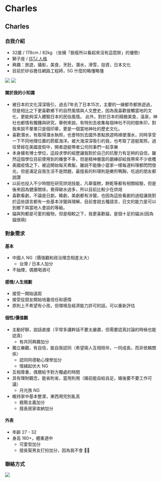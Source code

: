 # Charles

## Charles

### 自我介紹

* 32歲 / 178cm / 82kg （坐擁「臉瘦所以看起來沒有這麼胖」的優勢）
* 獅子座 / [ISTJ 人格](https://www.16personalities.com/istj-personality)
* 興趣：旅遊，攝影，美食，烹飪，潛水，滑雪，投資，日本文化
* 目前於矽谷擔任網路工程師，5G 什麼的略懂略懂

![](https://i.imgur.com/xSCvSQ6.jpg%20=400x) ![](https://i.imgur.com/gEPLURj.jpg%20=x400)

#### 關於我的小知識

* 被日本的文化深深吸引，過去7年去了日本15次，主要的一線都市都旅遊過，但是相比之下更喜歡鄉下的自然風情與人文歷史，因為我喜歡接觸當地的文化，更能夠深入體驗日本的民俗風情。
此外，對於日本的精緻美食，溫泉，神社也都情有獨鍾與研究，舉例來說，有特別去收集每個神社不同的御朱印，對我來說不單單只是個印章，更是一個當地神社的歷史文化。
* 喜歡潛水，有取得潛水執照，也會特別去國外景點旅遊時順便潛水，同時享受一下不同地理位置的蔚藍海洋。被大海深深吸引的我，也考取了遊艇駕照，過往曾經在美國度假中，開者遊艇帶者公司同事們一起享樂
* 本身擁有博士學位，這段求學的經歷讓我對於自己的抗壓力有足夠的自信，雖然這個學位目前使用到的機會不多，但是精神層面的磨練卻給我帶來不少收穫
* 美國疫情之下，被迫開始每天煮飯，雖說不能像小當家一樣每道料理都閃閃發光，但是滿足自我生活不是問題，最擅長的料理則是嫩煎鴨胸，吃過的朋友都說讚
* 以前也投入不少時間在研究烘焙技能，凡舉蛋糕，餅乾等都有相關經驗，但是後來因為健康關係，覺得碳水過多，所以目前比較少在烘焙
* 喜歡看劇，不論是日劇，韓劇，美劇都有涉獵，也因為這些看劇的過程讓我對於這些語言都有一些基本涉獵與理解，目前會說五種語言，日文的能力是可以到鄉下與當地人會談的等級。
* 貓與狗都是可愛的寵物，但是相較之下，我更喜歡貓，是個十足的貓派(因為貓很萌)

### 對象需求

#### 基本

* 中國人 NG（價值觀和政治理念相差太大）
  * 台灣 / 日本人加分
* 不抽煙，偶爾喝酒可

#### 感情/人生規劃

* 接受一開始遠距
* 接受從朋友開始培養信任和感情
* 原則上不希望有小孩，但環境及經濟能力許可的話，可以重新評估

#### 個性/價值觀

* 主動好聊，說話直接（平常多講幹話不要太嚴肅，但需要認真討論的時候也能認真）
  * 有共同興趣加分
* 獨立樂觀，有自信，能自我認同（希望兩人互相陪伴，一同成長，而非依賴關係）
  * 認同阿德勒心理學加分
  * 情緒起伏大 NG
* 互相尊重，偶爾給予對方獨處的時間
* 具有理財觀念，能省則省，當用則用（婚前能自給自足，婚後要不要工作可議）
  * 月光族 NG
* 維持家中基本整潔，東西用完別亂丟
  * 極簡主義加分
  * 擅長居家收納加分

#### 外表

* 年齡 27 - 32
* 身高 160+，體重適中
  * 可愛型加分
  * 擅長幫男友打扮加分，因為我不會 🤷‍♂️

### 聯絡方式
![](https://i.imgur.com/B9Gm5Fm.jpg%20=200x)
